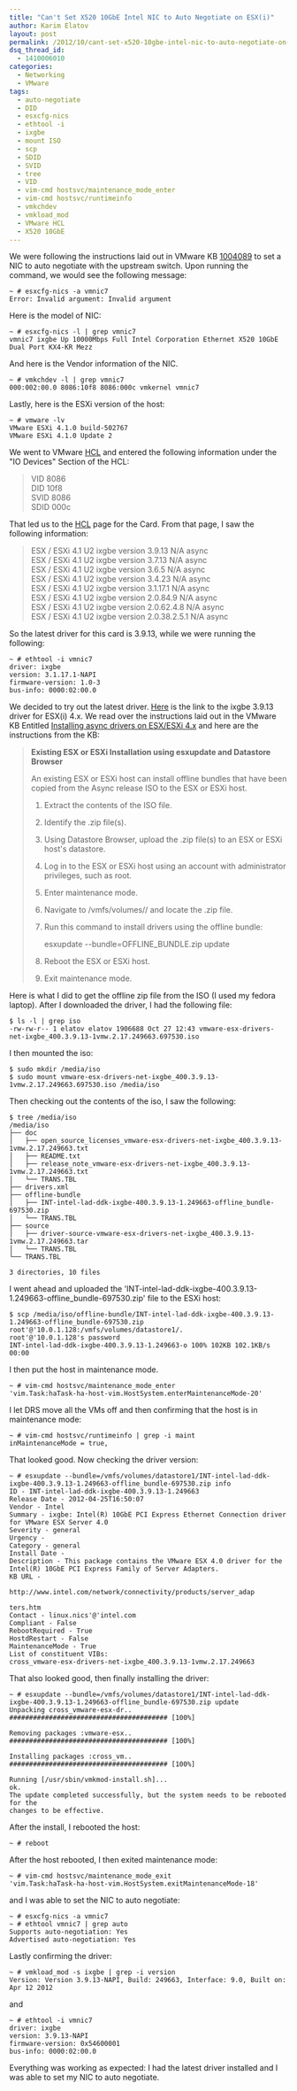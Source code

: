 ```yaml
---
title: "Can't Set X520 10GbE Intel NIC to Auto Negotiate on ESX(i)"
author: Karim Elatov
layout: post
permalink: /2012/10/cant-set-x520-10gbe-intel-nic-to-auto-negotiate-on-esxi/
dsq_thread_id:
  - 1410006010
categories:
  - Networking
  - VMware
tags:
  - auto-negotiate
  - DID
  - esxcfg-nics
  - ethtool -i
  - ixgbe
  - mount ISO
  - scp
  - SDID
  - SVID
  - tree
  - VID
  - vim-cmd hostsvc/maintenance_mode_enter
  - vim-cmd hostsvc/runtimeinfo
  - vmkchdev
  - vmkload_mod
  - VMware HCL
  - X520 10GbE
---
```

We were following the instructions laid out in VMware KB <a href="http://kb.vmware.com/kb/1004089" onclick="javascript:_gaq.push(['_trackEvent','outbound-article','http://kb.vmware.com/kb/1004089']);">1004089</a> to set a NIC to auto negotiate with the upstream switch. Upon running the command, we would see the following message:

	  
	~ # esxcfg-nics -a vmnic7  
	Error: Invalid argument: Invalid argument  
	

Here is the model of NIC:

	  
	~ # esxcfg-nics -l | grep vmnic7  
	vmnic7 ixgbe Up 10000Mbps Full Intel Corporation Ethernet X520 10GbE Dual Port KX4-KR Mezz  
	

And here is the Vendor information of the NIC.

	  
	~ # vmkchdev -l | grep vmnic7  
	000:002:00.0 8086:10f8 8086:000c vmkernel vmnic7  
	

Lastly, here is the ESXi version of the host:

	  
	~ # vmware -lv  
	VMware ESXi 4.1.0 build-502767  
	VMware ESXi 4.1.0 Update 2  
	

We went to VMware <a href="http://www.vmware.com/resources/compatibility/search.php?deviceCategory=io" onclick="javascript:_gaq.push(['_trackEvent','outbound-article','http://www.vmware.com/resources/compatibility/search.php?deviceCategory=io']);">HCL</a> and entered the following information under the "IO Devices" Section of the HCL:

> VID 8086  
> DID 10f8  
> SVID 8086  
> SDID 000c

That led us to the <a href="http://www.vmware.com/resources/compatibility/detail.php?deviceCategory=io&productid=17547&deviceCategory=io&VID=8086&DID=10F8&SVID=8086&SSID=000C&page=1&display_interval=10&sortColumn=Partner&sortOrder=Asc" onclick="javascript:_gaq.push(['_trackEvent','outbound-article','http://www.vmware.com/resources/compatibility/detail.php?deviceCategory=io&productid=17547&deviceCategory=io&VID=8086&DID=10F8&SVID=8086&SSID=000C&page=1&display_interval=10&sortColumn=Partner&sortOrder=Asc']);">HCL</a> page for the Card. From that page, I saw the following information:

> ESX / ESXi 4.1 U2 ixgbe version 3.9.13 N/A async  
> ESX / ESXi 4.1 U2 ixgbe version 3.7.13 N/A async  
> ESX / ESXi 4.1 U2 ixgbe version 3.6.5 N/A async  
> ESX / ESXi 4.1 U2 ixgbe version 3.4.23 N/A async  
> ESX / ESXi 4.1 U2 ixgbe version 3.1.17.1 N/A async  
> ESX / ESXi 4.1 U2 ixgbe version 2.0.84.9 N/A async  
> ESX / ESXi 4.1 U2 ixgbe version 2.0.62.4.8 N/A async  
> ESX / ESXi 4.1 U2 ixgbe version 2.0.38.2.5.1 N/A async

So the latest driver for this card is 3.9.13, while we were running the following:

	  
	~ # ethtool -i vmnic7  
	driver: ixgbe  
	version: 3.1.17.1-NAPI  
	firmware-version: 1.0-3  
	bus-info: 0000:02:00.0  
	

We decided to try out the latest driver. <a href="https://my.vmware.com/web/vmware/details?downloadGroup=DT-ESX4X-Intel-ixgbe-3913&productId=230" onclick="javascript:_gaq.push(['_trackEvent','outbound-article','http://my.vmware.com/web/vmware/details?downloadGroup=DT-ESX4X-Intel-ixgbe-3913&productId=230']);">Here</a> is the link to the ixgbe 3.9.13 driver for ESX(i) 4.x. We read over the instructions laid out in the VMware KB Entitled <a href="http://kb.vmware.com/kb/1032936" onclick="javascript:_gaq.push(['_trackEvent','outbound-article','http://kb.vmware.com/kb/1032936']);">Installing async drivers on ESX/ESXi 4.x</a> and here are the instructions from the KB:

> **Existing ESX or ESXi Installation using esxupdate and Datastore Browser**
> 
> An existing ESX or ESXi host can install offline bundles that have been copied from the Async release ISO to the ESX or ESXi host.
> 
> 1.  Extract the contents of the ISO file.
> 2.  Identify the .zip file(s).
> 3.  Using Datastore Browser, upload the .zip file(s) to an ESX or ESXi host's datastore.
> 4.  Log in to the ESX or ESXi host using an account with administrator privileges, such as root.
> 5.  Enter maintenance mode.
> 6.  Navigate to /vmfs/volumes// and locate the .zip file.
> 7.  Run this command to install drivers using the offline bundle:  
>	       
>	     esxupdate --bundle=OFFLINE_BUNDLE.zip update  
>	      
> 8.  Reboot the ESX or ESXi host.
> 9.  Exit maintenance mode.

Here is what I did to get the offline zip file from the ISO (I used my fedora laptop). After I downloaded the driver, I had the following file:

	  
	$ ls -l | grep iso  
	-rw-rw-r-- 1 elatov elatov 1906688 Oct 27 12:43 vmware-esx-drivers-net-ixgbe_400.3.9.13-1vmw.2.17.249663.697530.iso  
	

I then mounted the iso:

	  
	$ sudo mkdir /media/iso  
	$ sudo mount vmware-esx-drivers-net-ixgbe_400.3.9.13-1vmw.2.17.249663.697530.iso /media/iso  
	

Then checking out the contents of the iso, I saw the following:

	  
	$ tree /media/iso  
	/media/iso  
	├── doc  
	│   ├── open_source_licenses_vmware-esx-drivers-net-ixgbe_400.3.9.13-1vmw.2.17.249663.txt  
	│   ├── README.txt  
	│   ├── release_note_vmware-esx-drivers-net-ixgbe_400.3.9.13-1vmw.2.17.249663.txt  
	│   └── TRANS.TBL  
	├── drivers.xml  
	├── offline-bundle  
	│   ├── INT-intel-lad-ddk-ixgbe-400.3.9.13-1.249663-offline_bundle-697530.zip  
	│   └── TRANS.TBL  
	├── source  
	│   ├── driver-source-vmware-esx-drivers-net-ixgbe_400.3.9.13-1vmw.2.17.249663.tar  
	│   └── TRANS.TBL  
	└── TRANS.TBL
	
	3 directories, 10 files  
	

I went ahead and uploaded the 'INT-intel-lad-ddk-ixgbe-400.3.9.13-1.249663-offline_bundle-697530.zip' file to the ESXi host:

	  
	$ scp /media/iso/offline-bundle/INT-intel-lad-ddk-ixgbe-400.3.9.13-1.249663-offline_bundle-697530.zip root'@'10.0.1.128:/vmfs/volumes/datastore1/.  
	root'@'10.0.1.128's password  
	INT-intel-lad-ddk-ixgbe-400.3.9.13-1.249663-o 100% 102KB 102.1KB/s 00:00  
	

I then put the host in maintenance mode.

	  
	~ # vim-cmd hostsvc/maintenance_mode_enter  
	'vim.Task:haTask-ha-host-vim.HostSystem.enterMaintenanceMode-20'  
	

I let DRS move all the VMs off and then confirming that the host is in maintenance mode:

	  
	~ # vim-cmd hostsvc/runtimeinfo | grep -i maint  
	inMaintenanceMode = true,  
	

That looked good. Now checking the driver version:

	  
	~ # esxupdate --bundle=/vmfs/volumes/datastore1/INT-intel-lad-ddk-ixgbe-400.3.9.13-1.249663-offline_bundle-697530.zip info  
	ID - INT-intel-lad-ddk-ixgbe-400.3.9.13-1.249663  
	Release Date - 2012-04-25T16:50:07  
	Vendor - Intel  
	Summary - ixgbe: Intel(R) 10GbE PCI Express Ethernet Connection driver  
	for VMware ESX Server 4.0  
	Severity - general  
	Urgency -  
	Category - general  
	Install Date -  
	Description - This package contains the VMware ESX 4.0 driver for the  
	Intel(R) 10GbE PCI Express Family of Server Adapters.  
	KB URL -
	
	http://www.intel.com/network/connectivity/products/server_adap
	
	ters.htm  
	Contact - linux.nics'@'intel.com  
	Compliant - False  
	RebootRequired - True  
	HostdRestart - False  
	MaintenanceMode - True  
	List of constituent VIBs:  
	cross_vmware-esx-drivers-net-ixgbe_400.3.9.13-1vmw.2.17.249663  
	

That also looked good, then finally installing the driver:

	  
	~ # esxupdate --bundle=/vmfs/volumes/datastore1/INT-intel-lad-ddk-ixgbe-400.3.9.13-1.249663-offline_bundle-697530.zip update  
	Unpacking cross_vmware-esx-dr.. ######################################## [100%]
	
	Removing packages :vmware-esx.. ######################################## [100%]
	
	Installing packages :cross_vm.. ######################################## [100%]
	
	Running [/usr/sbin/vmkmod-install.sh]...  
	ok.  
	The update completed successfully, but the system needs to be rebooted for the  
	changes to be effective.  
	

After the install, I rebooted the host:

	  
	~ # reboot  
	

After the host rebooted, I then exited maintenance mode:

	  
	~ # vim-cmd hostsvc/maintenance_mode_exit  
	'vim.Task:haTask-ha-host-vim.HostSystem.exitMaintenanceMode-18'  
	

and I was able to set the NIC to auto negotiate:

	  
	~ # esxcfg-nics -a vmnic7  
	~ # ethtool vmnic7 | grep auto  
	Supports auto-negotiation: Yes  
	Advertised auto-negotiation: Yes  
	

Lastly confirming the driver:

	  
	~ # vmkload_mod -s ixgbe | grep -i version  
	Version: Version 3.9.13-NAPI, Build: 249663, Interface: 9.0, Built on: Apr 12 2012  
	

and 

	  
	~ # ethtool -i vmnic7  
	driver: ixgbe  
	version: 3.9.13-NAPI  
	firmware-version: 0x54600001  
	bus-info: 0000:02:00.0  
	

Everything was working as expected: I had the latest driver installed and I was able to set my NIC to auto negotiate.

